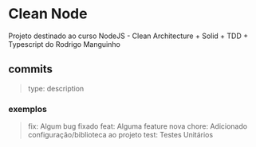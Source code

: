 # Clean Node

Projeto destinado ao curso NodeJS - Clean Architecture + Solid + TDD + Typescript do Rodrigo Manguinho

## commits <br>

> type: description <br>

### exemplos

> fix: Algum bug fixado
> feat: Alguma feature nova
> chore: Adicionado configuração/biblioteca ao projeto
> test: Testes Unitários
